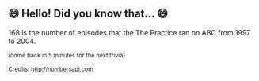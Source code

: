 ## 😄 Hello! Did you know that... 😄
168 is the number of episodes that the The Practice ran on ABC from 1997 to 2004.

<sup>(come back in 5 minutes for the next trivia)</sup>


<sup>Credits: http://numbersapi.com</sup>
